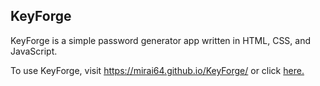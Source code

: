 ## KeyForge

KeyForge is a simple password generator app written in HTML, CSS, and JavaScript.

To use KeyForge, visit https://mirai64.github.io/KeyForge/ or click [here.](https://mirai64.github.io/KeyForge/)